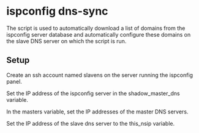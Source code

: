 # ispconfig dns-sync

The script is used to automatically download a list of domains from the ispconfig server database and automatically configure these domains on the slave DNS server on which the script is run.

## Setup

Create an ssh account named slavens on the server running the ispconfig panel.

Set the IP address of the ispconfig server in the shadow_master_dns variable.

In the masters variable, set the IP addresses of the master DNS servers.

Set the IP address of the slave dns server to the this_nsip variable. 
